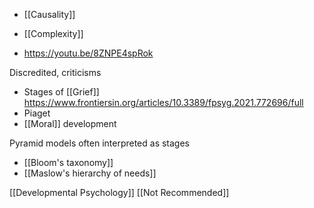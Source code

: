   - [[Causality]]
  - [[Complexity]]

  - https://youtu.be/8ZNPE4spRok

Discredited, criticisms

  - Stages of [[Grief]]
    https://www.frontiersin.org/articles/10.3389/fpsyg.2021.772696/full
  - Piaget
  - [[Moral]] development

Pyramid models often interpreted as stages

  - [[Bloom's taxonomy]]
  -  [[Maslow's hierarchy of needs]]

[[Developmental Psychology]] [[Not Recommended]]